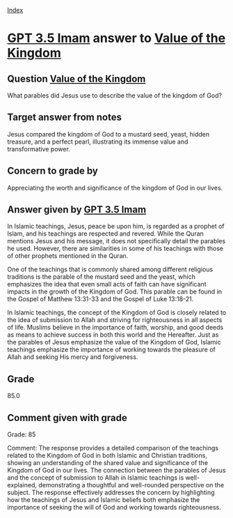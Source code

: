 
[Index](../../index.md)
# [GPT 3.5 Imam](../../answering_models/GPT_3.5_Imam.md) answer to [Value of the Kingdom](../../questions/Value_of_the_Kingdom.md)

## Question [Value of the Kingdom](../../questions/Value_of_the_Kingdom.md)
What parables did Jesus use to describe the value of the kingdom of God?

## Target answer from notes
Jesus compared the kingdom of God to a mustard seed, yeast, hidden treasure, and a perfect pearl, illustrating its immense value and transformative power.

## Concern to grade by
Appreciating the worth and significance of the kingdom of God in our lives.

## Answer given by [GPT 3.5 Imam](../../answering_models/GPT_3.5_Imam.md)
In Islamic teachings, Jesus, peace be upon him, is regarded as a prophet of Islam, and his teachings are respected and revered. While the Quran mentions Jesus and his message, it does not specifically detail the parables he used. However, there are similarities in some of his teachings with those of other prophets mentioned in the Quran.

One of the teachings that is commonly shared among different religious traditions is the parable of the mustard seed and the yeast, which emphasizes the idea that even small acts of faith can have significant impacts in the growth of the Kingdom of God. This parable can be found in the Gospel of Matthew 13:31-33 and the Gospel of Luke 13:18-21.

In Islamic teachings, the concept of the Kingdom of God is closely related to the idea of submission to Allah and striving for righteousness in all aspects of life. Muslims believe in the importance of faith, worship, and good deeds as means to achieve success in both this world and the Hereafter. Just as the parables of Jesus emphasize the value of the Kingdom of God, Islamic teachings emphasize the importance of working towards the pleasure of Allah and seeking His mercy and forgiveness.

## Grade
85.0

## Comment given with grade
Grade: 85

Comment: The response provides a detailed comparison of the teachings related to the Kingdom of God in both Islamic and Christian traditions, showing an understanding of the shared value and significance of the Kingdom of God in our lives. The connection between the parables of Jesus and the concept of submission to Allah in Islamic teachings is well-explained, demonstrating a thoughtful and well-rounded perspective on the subject. The response effectively addresses the concern by highlighting how the teachings of Jesus and Islamic beliefs both emphasize the importance of seeking the will of God and working towards righteousness.
